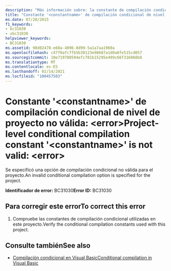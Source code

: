 ```yaml
---
description: "Más información sobre: la constante de compilación condicional de nivel de proyecto ' <constantname> ' no es válida: <error>"
title: "Constante '<constantname>' de compilación condicional de nivel de proyecto no válida: <error>"
ms.date: 07/20/2015
f1_keywords:
- bc31030
- vbc31030
helpviewer_keywords:
- BC31030
ms.assetid: 98d02478-e60a-4096-8d99-5a1a7aa1960a
ms.openlocfilehash: c47f0afc7fb5b30123e98687a1d0a8fe515cd057
ms.sourcegitcommit: 10e719780594efc781b15295e499c66f316068b8
ms.translationtype: MT
ms.contentlocale: es-ES
ms.lasthandoff: 02/14/2021
ms.locfileid: "100457503"
---
```

# <a name="project-level-conditional-compilation-constant-constantname-is-not-valid-error"></a><span data-ttu-id="28d0c-103">Constante '\<constantname>' de compilación condicional de nivel de proyecto no válida: \<error></span><span class="sxs-lookup"><span data-stu-id="28d0c-103">Project-level conditional compilation constant '\<constantname>' is not valid: \<error></span></span>

<span data-ttu-id="28d0c-104">Se especificó una opción de compilación condicional no válida para el proyecto.</span><span class="sxs-lookup"><span data-stu-id="28d0c-104">An invalid conditional compilation option is specified for the project.</span></span>  
  
 <span data-ttu-id="28d0c-105">**Identificador de error:** BC31030</span><span class="sxs-lookup"><span data-stu-id="28d0c-105">**Error ID:** BC31030</span></span>  
  
## <a name="to-correct-this-error"></a><span data-ttu-id="28d0c-106">Para corregir este error</span><span class="sxs-lookup"><span data-stu-id="28d0c-106">To correct this error</span></span>  
  
1. <span data-ttu-id="28d0c-107">Compruebe las constantes de compilación condicional utilizadas en este proyecto.</span><span class="sxs-lookup"><span data-stu-id="28d0c-107">Verify the conditional compilation constants used with this project.</span></span>  
  
## <a name="see-also"></a><span data-ttu-id="28d0c-108">Consulte también</span><span class="sxs-lookup"><span data-stu-id="28d0c-108">See also</span></span>

- [<span data-ttu-id="28d0c-109">Compilación condicional en Visual Basic</span><span class="sxs-lookup"><span data-stu-id="28d0c-109">Conditional compilation in Visual Basic</span></span>](../programming-guide/program-structure/conditional-compilation.md)
